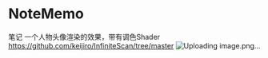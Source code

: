 # NoteMemo
笔记
一个人物头像渲染的效果，带有调色Shader
https://github.com/keijiro/InfiniteScan/tree/master
![Uploading image.png…]()
